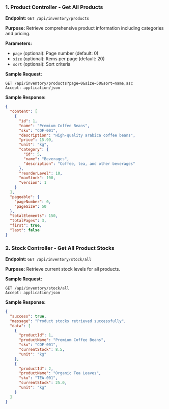 ### 1. Product Controller - Get All Products

**Endpoint:** `GET /api/inventory/products`

**Purpose:** Retrieve comprehensive product information including categories and pricing.

**Parameters:**

- `page` (optional): Page number (default: 0)
- `size` (optional): Items per page (default: 20)
- `sort` (optional): Sort criteria

**Sample Request:**

```http
GET /api/inventory/products?page=0&size=50&sort=name,asc
Accept: application/json
```

**Sample Response:**

```json
{
  "content": [
    {
      "id": 1,
      "name": "Premium Coffee Beans",
      "sku": "COF-001",
      "description": "High-quality arabica coffee beans",
      "price": 15.99,
      "unit": "kg",
      "category": {
        "id": 5,
        "name": "Beverages",
        "description": "Coffee, tea, and other beverages"
      },
      "reorderLevel": 10,
      "maxStock": 100,
      "version": 1
    }
  ],
  "pageable": {
    "pageNumber": 0,
    "pageSize": 50
  },
  "totalElements": 150,
  "totalPages": 3,
  "first": true,
  "last": false
}
```

### 2. Stock Controller - Get All Product Stocks

**Endpoint:** `GET /api/inventory/stock/all`

**Purpose:** Retrieve current stock levels for all products.

**Sample Request:**

```http
GET /api/inventory/stock/all
Accept: application/json
```

**Sample Response:**

```json
{
  "success": true,
  "message": "Product stocks retrieved successfully",
  "data": [
    {
      "productId": 1,
      "productName": "Premium Coffee Beans",
      "sku": "COF-001",
      "currentStock": 8.5,
      "unit": "kg"
    },
    {
      "productId": 2,
      "productName": "Organic Tea Leaves",
      "sku": "TEA-001",
      "currentStock": 25.0,
      "unit": "kg"
    }
  ]
}